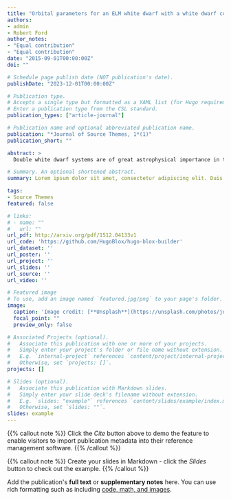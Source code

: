 ```yaml
---
title: "Orbital parameters for an ELM white dwarf with a white dwarf companion: LAMOST J033847.06+413424.2"
authors:
- admin
- Robert Ford
author_notes:
- "Equal contribution"
- "Equal contribution"
date: "2015-09-01T00:00:00Z"
doi: ""

# Schedule page publish date (NOT publication's date).
publishDate: "2023-12-01T00:00:00Z"

# Publication type.
# Accepts a single type but formatted as a YAML list (for Hugo requirements).
# Enter a publication type from the CSL standard.
publication_types: ["article-journal"]

# Publication name and optional abbreviated publication name.
publication: "*Journal of Source Themes, 1*(1)"
publication_short: ""

abstract: >
  Double white dwarf systems are of great astrophysical importance in the field of gravitational wave and Type Ia supernova. While the binary fraction of CO core white dwarf is about a few per cents, the extremely low mass white dwarfs are all thought to be within binary systems. In this work, we report the orbital solution of a double degenerate system: J033847.06+413424.24, an extremely low mass He core white dwarf orbiting a CO core white dwarf. With LAMOST and P200, time domain spectroscopic observations have been made and spectral atmosphere parameters are estimated to be Teff ~ 22 500 K and log g ~ 5.6 dex. Combining Gaia parallax, 3D extinction, and evolution tracks, we estimate a radius of ~0.12 R<sub>⊙</sub> and a mass of ~0.22 M<sub>⊙</sub>. With the 37 single exposure spectra, the radial velocities are measured and the orbital parameters are estimated to be P = 0.1253132(1) d, K<sub>1</sub> = 289 ± 4 km s<sup>-1</sup> and V<sub>sys</sub> = -41 ± 3 km s<sup>-1</sup>. The radial velocity based system ephemeris is also provided. The light curves from several photometric surveys show no orbital modulation. The orbital solution suggests that the invisible companion has a minimum mass of about 0.60 M<sub>⊙</sub> and is ~0.79 M<sub>⊙</sub> for an inclination of 60.0°, indicating most probably a CO core white dwarf. The system is expected to merge in about 1 Gyr. With present period and distance (~596 pc) it cannot irradiate strong enough gravitational wave for LISA. More double degenerate systems are expected to be discovered and parametrized as the LAMOST survey goes on.

# Summary. An optional shortened abstract.
summary: Lorem ipsum dolor sit amet, consectetur adipiscing elit. Duis posuere tellus ac convallis placerat. Proin tincidunt magna sed ex sollicitudin condimentum.

tags:
- Source Themes
featured: false

# links:
# - name: ""
#   url: ""
url_pdf: http://arxiv.org/pdf/1512.04133v1
url_code: 'https://github.com/HugoBlox/hugo-blox-builder'
url_dataset: ''
url_poster: ''
url_project: ''
url_slides: ''
url_source: ''
url_video: ''

# Featured image
# To use, add an image named `featured.jpg/png` to your page's folder. 
image:
  caption: 'Image credit: [**Unsplash**](https://unsplash.com/photos/jdD8gXaTZsc)'
  focal_point: ""
  preview_only: false

# Associated Projects (optional).
#   Associate this publication with one or more of your projects.
#   Simply enter your project's folder or file name without extension.
#   E.g. `internal-project` references `content/project/internal-project/index.md`.
#   Otherwise, set `projects: []`.
projects: []

# Slides (optional).
#   Associate this publication with Markdown slides.
#   Simply enter your slide deck's filename without extension.
#   E.g. `slides: "example"` references `content/slides/example/index.md`.
#   Otherwise, set `slides: ""`.
slides: example
---
```


{{% callout note %}}
Click the *Cite* button above to demo the feature to enable visitors to import publication metadata into their reference management software.
{{% /callout %}}

{{% callout note %}}
Create your slides in Markdown - click the *Slides* button to check out the example.
{{% /callout %}}

Add the publication's **full text** or **supplementary notes** here. You can use rich formatting such as including [code, math, and images](https://docs.hugoblox.com/content/writing-markdown-latex/).

